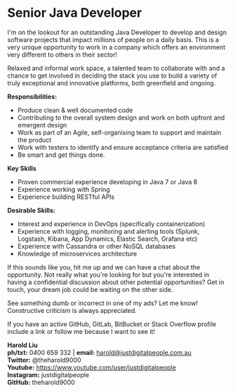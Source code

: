 # Senior Java Developer

I'm on the lookout for an outstanding Java Developer to develop and design software projects that impact millions of people on a daily basis. This is a very unique opportunity to work in a company which offers an environment very different to others in their sector! 

Relaxed and informal work space, a talented team to collaborate with and a chance to get involved in deciding the stack you use to build a variety of truly exceptional and innovative platforms, both greenfield and ongoing.

**Responsibilities:**
* Produce clean & well documented code
* Contributing to the overall system design and work on both upfront and emergent design
* Work as part of an Agile, self-organising team to support and maintain the product
* Work with testers to identify and ensure acceptance criteria are satisfied
* Be smart and get things done. 
    
**Key Skills**
* Proven commercial experience developing in Java 7 or Java 8
* Experience working with Spring
* Experience building RESTful APIs

**Desirable Skills:**
* Interest and experience in DevOps (specifically containerization)
* Experience with logging, monitoring and alerting tools (Splunk, Logstash, Kibana, App Dynamics, Elastic Search, Grafana etc)
* Experience with Cassandra or other NoSQL databases
* Knowledge of microservices architecture

If this sounds like you, hit me up and we can have a chat about the opportunity. Not really what you're looking for but you're interested in having a confidential discussion about other potential opportunities? Get in touch, your dream job could be waiting on the other side.

See something dumb or incorrect in one of my ads? Let me know! Constructive criticism is always appreciated.

If you have an active GitHub, GitLab, BitBucket or Stack Overflow profile include a link or follow me because I want to see it!

**Harold Liu**</br>
**ph/txt:** 0400 659 332 | **email:** harold@justdigitalpeople.com.au</br>
**Twitter:** @theharold9000</br>
**Youtube:** https://www.youtube.com/user/justdigitalpeople</br>
**Instagram:** justdigitalpeople</br>
**GitHub:** theharold9000</br>